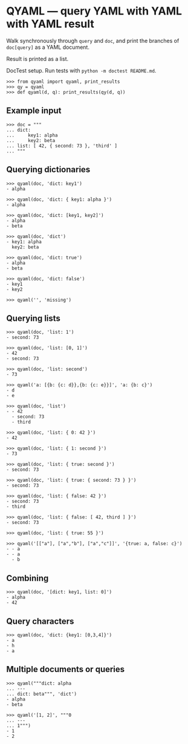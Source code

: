 QYAML — query YAML with YAML with YAML result
=============================================

Walk synchronously through `query` and `doc`, and print the branches of `doc[query]` as a YAML document.

Result is printed as a list.

DocTest setup. Run tests with `python -m doctest README.md`.

    >>> from qyaml import qyaml, print_results
    >>> qy = qyaml
    >>> def qyaml(d, q): print_results(qy(d, q))

Example input
-------------

    >>> doc = """
    ... dict:
    ...     key1: alpha
    ...     key2: beta
    ... list: [ 42, { second: 73 }, 'third' ]
    ... """

Querying dictionaries
---------------------

    >>> qyaml(doc, 'dict: key1')
    - alpha

    >>> qyaml(doc, 'dict: { key1: alpha }')
    - alpha

    >>> qyaml(doc, 'dict: [key1, key2]')
    - alpha
    - beta

    >>> qyaml(doc, 'dict')
    - key1: alpha
      key2: beta

    >>> qyaml(doc, 'dict: true')
    - alpha
    - beta

    >>> qyaml(doc, 'dict: false')
    - key1
    - key2

    >>> qyaml('', 'missing')

Querying lists
---------------

    >>> qyaml(doc, 'list: 1')
    - second: 73

    >>> qyaml(doc, 'list: [0, 1]')
    - 42
    - second: 73

    >>> qyaml(doc, 'list: second')
    - 73

    >>> qyaml('a: [{b: {c: d}},{b: {c: e}}]', 'a: {b: c}')
    - d
    - e

    >>> qyaml(doc, 'list')
    - - 42
      - second: 73
      - third

    >>> qyaml(doc, 'list: { 0: 42 }')
    - 42

    >>> qyaml(doc, 'list: { 1: second }')
    - 73

    >>> qyaml(doc, 'list: { true: second }')
    - second: 73

    >>> qyaml(doc, 'list: { true: { second: 73 } }')
    - second: 73

    >>> qyaml(doc, 'list: { false: 42 }')
    - second: 73
    - third

    >>> qyaml(doc, 'list: { false: [ 42, third ] }')
    - second: 73

    >>> qyaml(doc, 'list: { true: 55 }')

    >>> qyaml('[["a"], ["a","b"], ["a","c"]]', '{true: a, false: c}')
    - - a
    - - a
      - b

Combining
---------

    >>> qyaml(doc, '[dict: key1, list: 0]')
    - alpha
    - 42

Query characters
----------------

    >>> qyaml(doc, 'dict: {key1: [0,3,4]}')
    - a
    - h
    - a

Multiple documents or queries
------------------------------

    >>> qyaml("""dict: alpha
    ... ---
    ... dict: beta""", 'dict')
    - alpha
    - beta

    >>> qyaml('[1, 2]', """0
    ... ---
    ... 1""")
    - 1
    - 2
